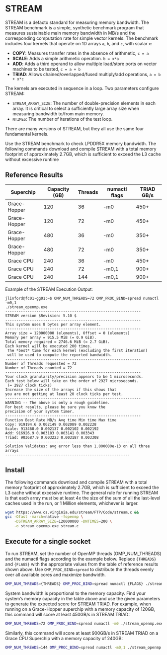 # STREAM

STREAM is a defacto standard for measuring memory bandwidth. The STREAM benchmark is a simple, synthetic benchmark program that measures sustainable main memory bandwidth in MB/s and the corresponding computation rate for simple vector kernels. The benchmark includes four kernels that operate on 1D arrays `a`, `b`, and `c`, with scalar `x`:

- **COPY**: Measures transfer rates in the absence of arithmetic, `c = a`
- **SCALE**: Adds a simple arithmetic operation. `b = x*a`
- **ADD**: Adds a third operand to allow multiple load/store ports on vector machines to be tested, `c = a + b`
- **TRIAD**: Allows chained/overlapped/fused multiply/add operations, `a = b + x*c`

The kernels are executed in sequence in a loop. Two parameters configure STREAM:

- `STREAM_ARRAY_SIZE`: The number of double-precision elements in each array.
  It is critical to select a sufficiently large array size when measuring
  bandwidth to/from main memory.
- `NTIMES`: The number of iterations of the test loop.

There are many versions of STREAM, but they all use the same four fundamental kernels.

Use the STREAM benchmark to check LPDDR5X memory bandwidth. The following
commands download and compile STREAM with a total memory footprint of approximately
2.7GB, which is sufficient to exceed the L3 cache without excessive runtime

## Reference Results

| Superchip    | Capacity (GB) | Threads | numactl flags | TRIAD GB/s |
| ------------ | ------------- | ------- | ------------- | ---------- |
| Grace-Hopper | 120           | 36      | -m0           | 450+       |
| Grace-Hopper | 120           | 72      | -m0           | 450+       |
| Grace-Hopper | 480           | 36      | -m0           | 350+       |
| Grace-Hopper | 480           | 72      | -m0           | 350+       |
| Grace CPU    | 240           | 36      | -m0           | 450+       |
| Grace CPU    | 240           | 72      | -m0,1         | 900+       |
| Grace CPU    | 240           | 144     | -m0,1         | 900+       |

Example of the STREAM Execution Output:

```
jlinford@fc01-gg01:~$ OMP_NUM_THREADS=72 OMP_PROC_BIND=spread numactl -m0,1
./stream_openmp.exe
-------------------------------------------------------------
STREAM version $Revision: 5.10 $
-------------------------------------------------------------
This system uses 8 bytes per array element.
-------------------------------------------------------------
Array size = 120000000 (elements), Offset = 0 (elements)
Memory per array = 915.5 MiB (= 0.9 GiB).
Total memory required = 2746.6 MiB (= 2.7 GiB).
Each kernel will be executed 200 times.
 The *best* time for each kernel (excluding the first iteration)
 will be used to compute the reported bandwidth.
-------------------------------------------------------------
Number of Threads requested = 72
Number of Threads counted = 72
-------------------------------------------------------------
Your clock granularity/precision appears to be 1 microseconds.
Each test below will take on the order of 2927 microseconds.
 (= 2927 clock ticks)
Increase the size of the arrays if this shows that
you are not getting at least 20 clock ticks per test.
-------------------------------------------------------------
WARNING -- The above is only a rough guideline.
For best results, please be sure you know the
precision of your system timer.
-------------------------------------------------------------
Function Best Rate MB/s Avg time Min time Max time
Copy: 919194.6 0.002149 0.002089 0.002228
Scale: 913460.0 0.002137 0.002102 0.002192
Add: 916926.9 0.003183 0.003141 0.003343
Triad: 903687.9 0.003223 0.003187 0.003308
-------------------------------------------------------------
Solution Validates: avg error less than 1.000000e-13 on all three arrays
--------------------------------------------------------
```

## Install

The following commands download and compile STREAM with a total memory footprint of approximately 2.7GB, which is sufficient to exceed the L3 cache without excessive runtime. The general rule for running STREAM is that each array must be at least 4x the size of the sum of all the last-level caches used in the run, or 1 Million elements, whichever is larger.

```bash
wget https://www.cs.virginia.edu/stream/FTP/Code/stream.c &&
gcc -Ofast -march=native -fopenmp \
  	-DSTREAM_ARRAY_SIZE=120000000 -DNTIMES=200 \
  	-o stream_openmp.exe stream.c
```

## Execute for a single socket

To run STREAM, set the number of OpenMP threads (OMP_NUM_THREADS) and the numactl flags according to the example below. Replace `{THREADS}` and `{FLAGS}` with the appropriate values from the table of reference results shown above. Use `OMP_PROC_BIND=spread` to distribute the threads evenly over all available cores and maximize bandwidth.

```bash
OMP_NUM_THREADS={THREADS} OMP_PROC_BIND=spread numactl {FLAGS} ./stream_openmp.exe
```

System bandwidth is proportional to the memory capacity. Find your system’s memory capacity in the table above and use the given parameters to generate the expected score
for STREAM TRIAD. For example, when running on a Grace-Hopper superchip with a memory capacity of 120GB, this command will score at least 450GB/s in STREAM TRIAD:

```bash
OMP_NUM_THREADS=72 OMP_PROC_BIND=spread numactl -m0 ./stream_openmp.exe
```

Similarly, this command will score at least 900GB/s in STREAM TRIAD on a Grace CPU Superchip with a memory capacity of 240GB:

```bash
OMP_NUM_THREADS=144 OMP_PROC_BIND=spread numactl -m0,1 ./stream_openmp.exe
```
